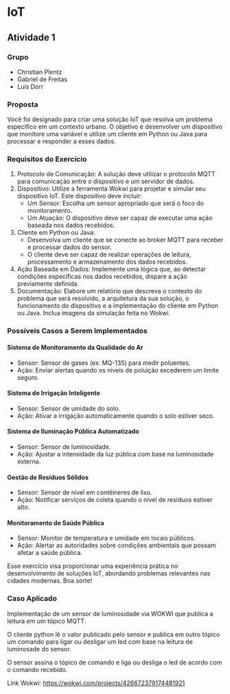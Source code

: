 # IoT

## Atividade 1

### Grupo

- Christian Plentz
- Gabriel de Freitas
- Luís Dorr

### Proposta

Você foi designado para criar uma solução IoT que resolva um problema específico em um contexto urbano. O objetivo é desenvolver um dispositivo que monitore uma variável e utilize um cliente em Python ou Java para processar e responder a esses dados.

### Requisitos do Exercício

1. Protocolo de Comunicação: A solução deve utilizar o protocolo MQTT para comunicação entre o dispositivo e um servidor de dados.
1. Dispositivo: Utilize a ferramenta Wokwi para projetar e simular seu dispositivo IoT. Este dispositivo deve incluir:
   - Um Sensor: Escolha um sensor apropriado que será o foco do monitoramento.
   - Um Atuação: O dispositivo deve ser capaz de executar uma ação baseada nos dados recebidos.
1. Cliente em Python ou Java:
   - Desenvolva um cliente que se conecte ao broker MQTT para receber e processar dados do sensor.
   - O cliente deve ser capaz de realizar operações de leitura, processamento e armazenamento dos dados recebidos.
1. Ação Baseada em Dados: Implemente uma lógica que, ao detectar condições específicas nos dados recebidos, dispare a ação previamente definida.
1. Documentação: Elabore um relatório que descreva o contexto do problema que será resolvido, a arquitetura da sua solução, o funcionamento do dispositivo e a implementação do cliente em Python ou Java. Inclua imagens da simulação feita no Wokwi.

### Possíveis Casos a Serem Implementados

#### Sistema de Monitoramento da Qualidade do Ar

- Sensor: Sensor de gases (ex: MQ-135) para medir poluentes.
- Ação: Enviar alertas quando os níveis de poluição excederem um limite seguro.

#### Sistema de Irrigação Inteligente

- Sensor: Sensor de umidade do solo.
- Ação: Ativar a irrigação automaticamente quando o solo estiver seco.

#### Sistema de Iluminação Pública Automatizado

- Sensor: Sensor de luminosidade.
- Ação: Ajustar a intensidade da luz pública com base na luminosidade externa.

#### Gestão de Resíduos Sólidos

- Sensor: Sensor de nível em contêineres de lixo.
- Ação: Notificar serviços de coleta quando o nível de resíduos estiver alto.

#### Monitoramento de Saúde Pública

- Sensor: Monitor de temperatura e umidade em locais públicos.
- Ação: Alertar as autoridades sobre condições ambientais que possam afetar a saúde pública.

Esse exercício visa proporcionar uma experiência prática no desenvolvimento de soluções IoT, abordando problemas relevantes nas cidades modernas. Boa sorte!

### Caso Aplicado

Implementação de um sensor de luminosidade via WOKWI que publica a leitura em um tópico MQTT.

O cliente python lê o valor publicado pelo sensor e publica em outro tópico um comando para ligar ou desligar um led com base na leitura de luminosade do sensor.

O sensor assina o tópico de comando e liga ou desliga o led de acordo com o comando recebido.

Link Wokwi: <https://wokwi.com/projects/426672379174481921>
